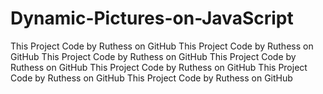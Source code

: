 # Dynamic-Pictures-on-JavaScript
This Project Code by Ruthess on GitHub
This Project Code by Ruthess on GitHub
This Project Code by Ruthess on GitHub
This Project Code by Ruthess on GitHub
This Project Code by Ruthess on GitHub
This Project Code by Ruthess on GitHub
This Project Code by Ruthess on GitHub
